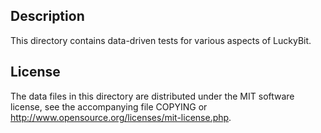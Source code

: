 Description
------------

This directory contains data-driven tests for various aspects of LuckyBit.

License
--------

The data files in this directory are distributed under the MIT software
license, see the accompanying file COPYING or
http://www.opensource.org/licenses/mit-license.php.

